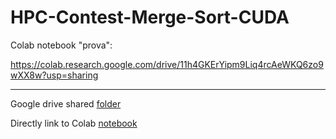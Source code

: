 # HPC-Contest-Merge-Sort-CUDA

Colab notebook "prova":

https://colab.research.google.com/drive/11h4GKErYipm9Liq4rcAeWKQ6zo9wXX8w?usp=sharing



---

Google drive shared [folder](https://drive.google.com/drive/folders/1KelH8tBfUwb0OvvfzqLyLlTCDmj45p5C?usp=sharing)

Directly link to Colab [notebook]()

